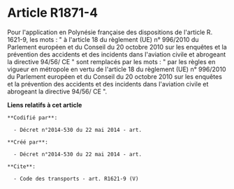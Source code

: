 # Article R1871-4

Pour l'application en Polynésie française des dispositions de l'article R. 1621-9, les mots : " à l'article 18 du règlement
(UE) n° 996/2010 du Parlement européen et du Conseil du 20 octobre 2010 sur les enquêtes et la prévention des accidents et
des incidents dans l'aviation civile et abrogeant la directive 94/56/ CE " sont remplacés par les mots : " par les règles en
vigueur en métropole en vertu de l'article 18 du règlement (UE) n° 996/2010 du Parlement européen et du Conseil du 20 octobre
2010 sur les enquêtes et la prévention des accidents et des incidents dans l'aviation civile et abrogeant la directive 94/56/
CE ".

**Liens relatifs à cet article**

	**Codifié par**:

	  - Décret n°2014-530 du 22 mai 2014 - art.

	**Créé par**:

	  - Décret n°2014-530 du 22 mai 2014 - art.

	**Cite**:

	  - Code des transports - art. R1621-9 (V)
